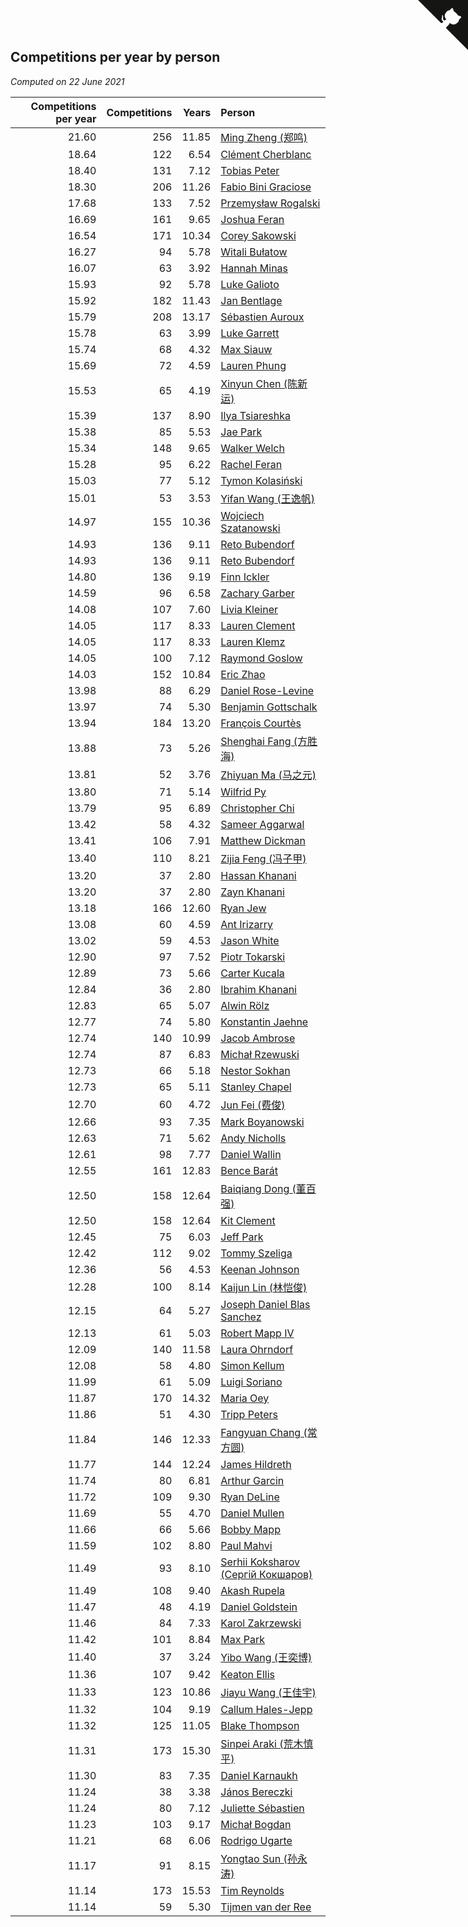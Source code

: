 ## Competitions per year by person

*Computed on 22 June 2021*

| Competitions per year | Competitions | Years | Person |
| ---: | ---: | ---: | :--- |
| 21.60 | 256 | 11.85 | [Ming Zheng (郑鸣)](https://www.worldcubeassociation.org/persons/2009ZHEN11) |
| 18.64 | 122 | 6.54 | [Clément Cherblanc](https://www.worldcubeassociation.org/persons/2014CHER05) |
| 18.40 | 131 | 7.12 | [Tobias Peter](https://www.worldcubeassociation.org/persons/2014PETE03) |
| 18.30 | 206 | 11.26 | [Fabio Bini Graciose](https://www.worldcubeassociation.org/persons/2010GRAC02) |
| 17.68 | 133 | 7.52 | [Przemysław Rogalski](https://www.worldcubeassociation.org/persons/2013ROGA02) |
| 16.69 | 161 | 9.65 | [Joshua Feran](https://www.worldcubeassociation.org/persons/2011FERA01) |
| 16.54 | 171 | 10.34 | [Corey Sakowski](https://www.worldcubeassociation.org/persons/2011SAKO01) |
| 16.27 | 94 | 5.78 | [Witali Bułatow](https://www.worldcubeassociation.org/persons/2015BUAT01) |
| 16.07 | 63 | 3.92 | [Hannah Minas](https://www.worldcubeassociation.org/persons/2017MINA04) |
| 15.93 | 92 | 5.78 | [Luke Galioto](https://www.worldcubeassociation.org/persons/2015GALI02) |
| 15.92 | 182 | 11.43 | [Jan Bentlage](https://www.worldcubeassociation.org/persons/2010BENT01) |
| 15.79 | 208 | 13.17 | [Sébastien Auroux](https://www.worldcubeassociation.org/persons/2008AURO01) |
| 15.78 | 63 | 3.99 | [Luke Garrett](https://www.worldcubeassociation.org/persons/2017GARR05) |
| 15.74 | 68 | 4.32 | [Max Siauw](https://www.worldcubeassociation.org/persons/2017SIAU02) |
| 15.69 | 72 | 4.59 | [Lauren Phung](https://www.worldcubeassociation.org/persons/2016PHUN02) |
| 15.53 | 65 | 4.19 | [Xinyun Chen (陈新运)](https://www.worldcubeassociation.org/persons/2017CHEN36) |
| 15.39 | 137 | 8.90 | [Ilya Tsiareshka](https://www.worldcubeassociation.org/persons/2012TERE01) |
| 15.38 | 85 | 5.53 | [Jae Park](https://www.worldcubeassociation.org/persons/2015PARK24) |
| 15.34 | 148 | 9.65 | [Walker Welch](https://www.worldcubeassociation.org/persons/2011WELC01) |
| 15.28 | 95 | 6.22 | [Rachel Feran](https://www.worldcubeassociation.org/persons/2015FERA01) |
| 15.03 | 77 | 5.12 | [Tymon Kolasiński](https://www.worldcubeassociation.org/persons/2016KOLA02) |
| 15.01 | 53 | 3.53 | [Yifan Wang (王逸帆)](https://www.worldcubeassociation.org/persons/2017WANY29) |
| 14.97 | 155 | 10.36 | [Wojciech Szatanowski](https://www.worldcubeassociation.org/persons/2011SZAT01) |
| 14.93 | 136 | 9.11 | [Reto Bubendorf](https://www.worldcubeassociation.org/persons/2012BUBE01) |
| 14.93 | 136 | 9.11 | [Reto Bubendorf](https://www.worldcubeassociation.org/persons/2012BUBE01) |
| 14.80 | 136 | 9.19 | [Finn Ickler](https://www.worldcubeassociation.org/persons/2012ICKL01) |
| 14.59 | 96 | 6.58 | [Zachary Garber](https://www.worldcubeassociation.org/persons/2014GARB01) |
| 14.08 | 107 | 7.60 | [Livia Kleiner](https://www.worldcubeassociation.org/persons/2013KLEI03) |
| 14.05 | 117 | 8.33 | [Lauren Clement](https://www.worldcubeassociation.org/persons/2013KLEM01) |
| 14.05 | 117 | 8.33 | [Lauren Klemz](https://www.worldcubeassociation.org/persons/2013KLEM01) |
| 14.05 | 100 | 7.12 | [Raymond Goslow](https://www.worldcubeassociation.org/persons/2014GOSL01) |
| 14.03 | 152 | 10.84 | [Eric Zhao](https://www.worldcubeassociation.org/persons/2010ZHAO19) |
| 13.98 | 88 | 6.29 | [Daniel Rose-Levine](https://www.worldcubeassociation.org/persons/2015ROSE01) |
| 13.97 | 74 | 5.30 | [Benjamin Gottschalk](https://www.worldcubeassociation.org/persons/2016GOTT01) |
| 13.94 | 184 | 13.20 | [François Courtès](https://www.worldcubeassociation.org/persons/2008COUR01) |
| 13.88 | 73 | 5.26 | [Shenghai Fang (方胜海)](https://www.worldcubeassociation.org/persons/2016FANG01) |
| 13.81 | 52 | 3.76 | [Zhiyuan Ma (马之元)](https://www.worldcubeassociation.org/persons/2017MAZH04) |
| 13.80 | 71 | 5.14 | [Wilfrid Py](https://www.worldcubeassociation.org/persons/2016PYWI01) |
| 13.79 | 95 | 6.89 | [Christopher Chi](https://www.worldcubeassociation.org/persons/2014CHIC01) |
| 13.42 | 58 | 4.32 | [Sameer Aggarwal](https://www.worldcubeassociation.org/persons/2017AGGA01) |
| 13.41 | 106 | 7.91 | [Matthew Dickman](https://www.worldcubeassociation.org/persons/2013DICK01) |
| 13.40 | 110 | 8.21 | [Zijia Feng (冯子甲)](https://www.worldcubeassociation.org/persons/2013FENG02) |
| 13.20 | 37 | 2.80 | [Hassan Khanani](https://www.worldcubeassociation.org/persons/2018KHAN26) |
| 13.20 | 37 | 2.80 | [Zayn Khanani](https://www.worldcubeassociation.org/persons/2018KHAN28) |
| 13.18 | 166 | 12.60 | [Ryan Jew](https://www.worldcubeassociation.org/persons/2008JEWR01) |
| 13.08 | 60 | 4.59 | [Ant Irizarry](https://www.worldcubeassociation.org/persons/2016IRIZ02) |
| 13.02 | 59 | 4.53 | [Jason White](https://www.worldcubeassociation.org/persons/2016WHIT16) |
| 12.90 | 97 | 7.52 | [Piotr Tokarski](https://www.worldcubeassociation.org/persons/2013TOKA01) |
| 12.89 | 73 | 5.66 | [Carter Kucala](https://www.worldcubeassociation.org/persons/2015KUCA01) |
| 12.84 | 36 | 2.80 | [Ibrahim Khanani](https://www.worldcubeassociation.org/persons/2018KHAN27) |
| 12.83 | 65 | 5.07 | [Alwin Rölz](https://www.worldcubeassociation.org/persons/2016ROLZ01) |
| 12.77 | 74 | 5.80 | [Konstantin Jaehne](https://www.worldcubeassociation.org/persons/2015JAEH01) |
| 12.74 | 140 | 10.99 | [Jacob Ambrose](https://www.worldcubeassociation.org/persons/2010AMBR01) |
| 12.74 | 87 | 6.83 | [Michał Rzewuski](https://www.worldcubeassociation.org/persons/2014RZEW01) |
| 12.73 | 66 | 5.18 | [Nestor Sokhan](https://www.worldcubeassociation.org/persons/2016SOKH01) |
| 12.73 | 65 | 5.11 | [Stanley Chapel](https://www.worldcubeassociation.org/persons/2016CHAP04) |
| 12.70 | 60 | 4.72 | [Jun Fei (费俊)](https://www.worldcubeassociation.org/persons/2016FEIJ02) |
| 12.66 | 93 | 7.35 | [Mark Boyanowski](https://www.worldcubeassociation.org/persons/2014BOYA01) |
| 12.63 | 71 | 5.62 | [Andy Nicholls](https://www.worldcubeassociation.org/persons/2015NICH04) |
| 12.61 | 98 | 7.77 | [Daniel Wallin](https://www.worldcubeassociation.org/persons/2013WALL03) |
| 12.55 | 161 | 12.83 | [Bence Barát](https://www.worldcubeassociation.org/persons/2008BARA01) |
| 12.50 | 158 | 12.64 | [Baiqiang Dong (董百强)](https://www.worldcubeassociation.org/persons/2008DONG06) |
| 12.50 | 158 | 12.64 | [Kit Clement](https://www.worldcubeassociation.org/persons/2008CLEM01) |
| 12.45 | 75 | 6.03 | [Jeff Park](https://www.worldcubeassociation.org/persons/2015PARK08) |
| 12.42 | 112 | 9.02 | [Tommy Szeliga](https://www.worldcubeassociation.org/persons/2012SZEL01) |
| 12.36 | 56 | 4.53 | [Keenan Johnson](https://www.worldcubeassociation.org/persons/2016JOHN30) |
| 12.28 | 100 | 8.14 | [Kaijun Lin (林恺俊)](https://www.worldcubeassociation.org/persons/2013LINK01) |
| 12.15 | 64 | 5.27 | [Joseph Daniel Blas Sanchez](https://www.worldcubeassociation.org/persons/2016SANC08) |
| 12.13 | 61 | 5.03 | [Robert Mapp IV](https://www.worldcubeassociation.org/persons/2016IVRO01) |
| 12.09 | 140 | 11.58 | [Laura Ohrndorf](https://www.worldcubeassociation.org/persons/2009OHRN01) |
| 12.08 | 58 | 4.80 | [Simon Kellum](https://www.worldcubeassociation.org/persons/2016KELL12) |
| 11.99 | 61 | 5.09 | [Luigi Soriano](https://www.worldcubeassociation.org/persons/2016SORI04) |
| 11.87 | 170 | 14.32 | [Maria Oey](https://www.worldcubeassociation.org/persons/2007OEYM01) |
| 11.86 | 51 | 4.30 | [Tripp Peters](https://www.worldcubeassociation.org/persons/2017PETE04) |
| 11.84 | 146 | 12.33 | [Fangyuan Chang (常方圆)](https://www.worldcubeassociation.org/persons/2009CHAN04) |
| 11.77 | 144 | 12.24 | [James Hildreth](https://www.worldcubeassociation.org/persons/2009HILD01) |
| 11.74 | 80 | 6.81 | [Arthur Garcin](https://www.worldcubeassociation.org/persons/2014GARC27) |
| 11.72 | 109 | 9.30 | [Ryan DeLine](https://www.worldcubeassociation.org/persons/2012DELI01) |
| 11.69 | 55 | 4.70 | [Daniel Mullen](https://www.worldcubeassociation.org/persons/2016MULL04) |
| 11.66 | 66 | 5.66 | [Bobby Mapp](https://www.worldcubeassociation.org/persons/2015MAPP01) |
| 11.59 | 102 | 8.80 | [Paul Mahvi](https://www.worldcubeassociation.org/persons/2012MAHV01) |
| 11.49 | 93 | 8.10 | [Serhii Koksharov (Сергій Кокшаров)](https://www.worldcubeassociation.org/persons/2013KOKS01) |
| 11.49 | 108 | 9.40 | [Akash Rupela](https://www.worldcubeassociation.org/persons/2012RUPE01) |
| 11.47 | 48 | 4.19 | [Daniel Goldstein](https://www.worldcubeassociation.org/persons/2017GOLD01) |
| 11.46 | 84 | 7.33 | [Karol Zakrzewski](https://www.worldcubeassociation.org/persons/2014ZAKR01) |
| 11.42 | 101 | 8.84 | [Max Park](https://www.worldcubeassociation.org/persons/2012PARK03) |
| 11.40 | 37 | 3.24 | [Yibo Wang (王奕博)](https://www.worldcubeassociation.org/persons/2018WANG39) |
| 11.36 | 107 | 9.42 | [Keaton Ellis](https://www.worldcubeassociation.org/persons/2012ELLI01) |
| 11.33 | 123 | 10.86 | [Jiayu Wang (王佳宇)](https://www.worldcubeassociation.org/persons/2010WANG53) |
| 11.32 | 104 | 9.19 | [Callum Hales-Jepp](https://www.worldcubeassociation.org/persons/2012HALE01) |
| 11.32 | 125 | 11.05 | [Blake Thompson](https://www.worldcubeassociation.org/persons/2010THOM03) |
| 11.31 | 173 | 15.30 | [Sinpei Araki (荒木慎平)](https://www.worldcubeassociation.org/persons/2006ARAK01) |
| 11.30 | 83 | 7.35 | [Daniel Karnaukh](https://www.worldcubeassociation.org/persons/2014KARN02) |
| 11.24 | 38 | 3.38 | [János Bereczki](https://www.worldcubeassociation.org/persons/2018BERE01) |
| 11.24 | 80 | 7.12 | [Juliette Sébastien](https://www.worldcubeassociation.org/persons/2014SEBA01) |
| 11.23 | 103 | 9.17 | [Michał Bogdan](https://www.worldcubeassociation.org/persons/2012BOGD01) |
| 11.21 | 68 | 6.06 | [Rodrigo Ugarte](https://www.worldcubeassociation.org/persons/2015UGAR01) |
| 11.17 | 91 | 8.15 | [Yongtao Sun (孙永涛)](https://www.worldcubeassociation.org/persons/2013SUNY02) |
| 11.14 | 173 | 15.53 | [Tim Reynolds](https://www.worldcubeassociation.org/persons/2005REYN01) |
| 11.14 | 59 | 5.30 | [Tijmen van der Ree](https://www.worldcubeassociation.org/persons/2016REET01) |


<a href="https://github.com/jonatanklosko/wca_statistics" class="github-corner" aria-label="View source on Github"><svg width="80" height="80" viewBox="0 0 250 250" style="fill:#151513; color:#fff; position: absolute; top: 0; border: 0; right: 0;" aria-hidden="true"><path d="M0,0 L115,115 L130,115 L142,142 L250,250 L250,0 Z"></path><path d="M128.3,109.0 C113.8,99.7 119.0,89.6 119.0,89.6 C122.0,82.7 120.5,78.6 120.5,78.6 C119.2,72.0 123.4,76.3 123.4,76.3 C127.3,80.9 125.5,87.3 125.5,87.3 C122.9,97.6 130.6,101.9 134.4,103.2" fill="currentColor" style="transform-origin: 130px 106px;" class="octo-arm"></path><path d="M115.0,115.0 C114.9,115.1 118.7,116.5 119.8,115.4 L133.7,101.6 C136.9,99.2 139.9,98.4 142.2,98.6 C133.8,88.0 127.5,74.4 143.8,58.0 C148.5,53.4 154.0,51.2 159.7,51.0 C160.3,49.4 163.2,43.6 171.4,40.1 C171.4,40.1 176.1,42.5 178.8,56.2 C183.1,58.6 187.2,61.8 190.9,65.4 C194.5,69.0 197.7,73.2 200.1,77.6 C213.8,80.2 216.3,84.9 216.3,84.9 C212.7,93.1 206.9,96.0 205.4,96.6 C205.1,102.4 203.0,107.8 198.3,112.5 C181.9,128.9 168.3,122.5 157.7,114.1 C157.9,116.9 156.7,120.9 152.7,124.9 L141.0,136.5 C139.8,137.7 141.6,141.9 141.8,141.8 Z" fill="currentColor" class="octo-body"></path></svg></a><style>.github-corner:hover .octo-arm{animation:octocat-wave 560ms ease-in-out}@keyframes octocat-wave{0%,100%{transform:rotate(0)}20%,60%{transform:rotate(-25deg)}40%,80%{transform:rotate(10deg)}}@media (max-width:500px){.github-corner:hover .octo-arm{animation:none}.github-corner .octo-arm{animation:octocat-wave 560ms ease-in-out}}</style>
